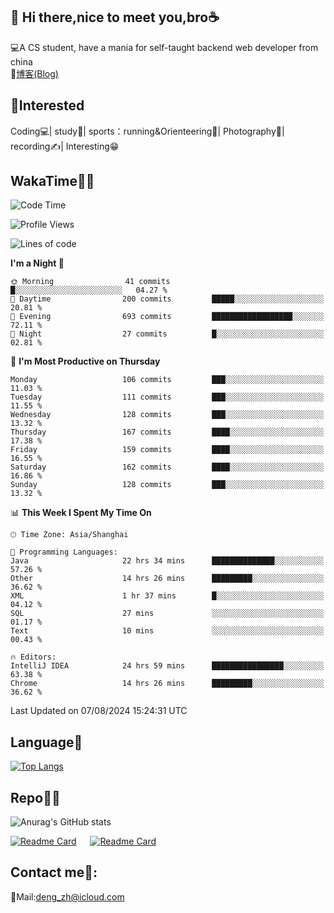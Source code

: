 👋 Hi there,nice to meet you,bro☕
---
💻A CS student, have a mania for self-taught backend web developer from china   
📌[博客(Blog)](https://github.com/HealUP/MyBlog)

 <!-- waka-box start -->
 <!-- waka-box end -->
 
🧲**Interested**
--
Coding💻| study📖| sports：running&Orienteering🏃‍| Photography📸| recording✍️| Interesting😁

WakaTime👨‍💻
---
<!--START_SECTION:waka-->
![Code Time](http://img.shields.io/badge/Code%20Time-1%2C644%20hrs%2029%20mins-blue)

![Profile Views](http://img.shields.io/badge/Profile%20Views-0-blue)

![Lines of code](https://img.shields.io/badge/From%20Hello%20World%20I%27ve%20Written-205.0%20thousand%20lines%20of%20code-blue)

**I'm a Night 🦉** 

```text
🌞 Morning                41 commits          █░░░░░░░░░░░░░░░░░░░░░░░░   04.27 % 
🌆 Daytime                200 commits         █████░░░░░░░░░░░░░░░░░░░░   20.81 % 
🌃 Evening                693 commits         ██████████████████░░░░░░░   72.11 % 
🌙 Night                  27 commits          █░░░░░░░░░░░░░░░░░░░░░░░░   02.81 % 
```
📅 **I'm Most Productive on Thursday** 

```text
Monday                   106 commits         ███░░░░░░░░░░░░░░░░░░░░░░   11.03 % 
Tuesday                  111 commits         ███░░░░░░░░░░░░░░░░░░░░░░   11.55 % 
Wednesday                128 commits         ███░░░░░░░░░░░░░░░░░░░░░░   13.32 % 
Thursday                 167 commits         ████░░░░░░░░░░░░░░░░░░░░░   17.38 % 
Friday                   159 commits         ████░░░░░░░░░░░░░░░░░░░░░   16.55 % 
Saturday                 162 commits         ████░░░░░░░░░░░░░░░░░░░░░   16.86 % 
Sunday                   128 commits         ███░░░░░░░░░░░░░░░░░░░░░░   13.32 % 
```


📊 **This Week I Spent My Time On** 

```text
🕑︎ Time Zone: Asia/Shanghai

💬 Programming Languages: 
Java                     22 hrs 34 mins      ██████████████░░░░░░░░░░░   57.26 % 
Other                    14 hrs 26 mins      █████████░░░░░░░░░░░░░░░░   36.62 % 
XML                      1 hr 37 mins        █░░░░░░░░░░░░░░░░░░░░░░░░   04.12 % 
SQL                      27 mins             ░░░░░░░░░░░░░░░░░░░░░░░░░   01.17 % 
Text                     10 mins             ░░░░░░░░░░░░░░░░░░░░░░░░░   00.43 % 

🔥 Editors: 
IntelliJ IDEA            24 hrs 59 mins      ████████████████░░░░░░░░░   63.38 % 
Chrome                   14 hrs 26 mins      █████████░░░░░░░░░░░░░░░░   36.62 % 
```


 Last Updated on 07/08/2024 15:24:31 UTC
<!--END_SECTION:waka-->

Language🚀
---
[![Top Langs](https://github-readme-stats.vercel.app/api/top-langs/?username=HealUP&layout=compact&hide_border=true)](https://github.com/HealUP)

Repo🧑‍💻
---
![Anurag's GitHub stats](https://github-readme-stats.vercel.app/api?username=HealUP&count_private=true&show_icons=true&theme=gruvbox&hide_border=true) 

[![Readme Card](https://github-readme-stats.vercel.app/api/pin/?username=HealUP&repo=InternetEy&theme=transparent)](https://github.com/HealUP/InternetEy) &emsp;
[![Readme Card](https://github-readme-stats.vercel.app/api/pin/?username=HealUP&repo=CampusExperience&theme=transparent)](https://github.com/HealUP/CampusExperience)


Contact me📱:
---
📮Mail:deng_zh@icloud.com  

